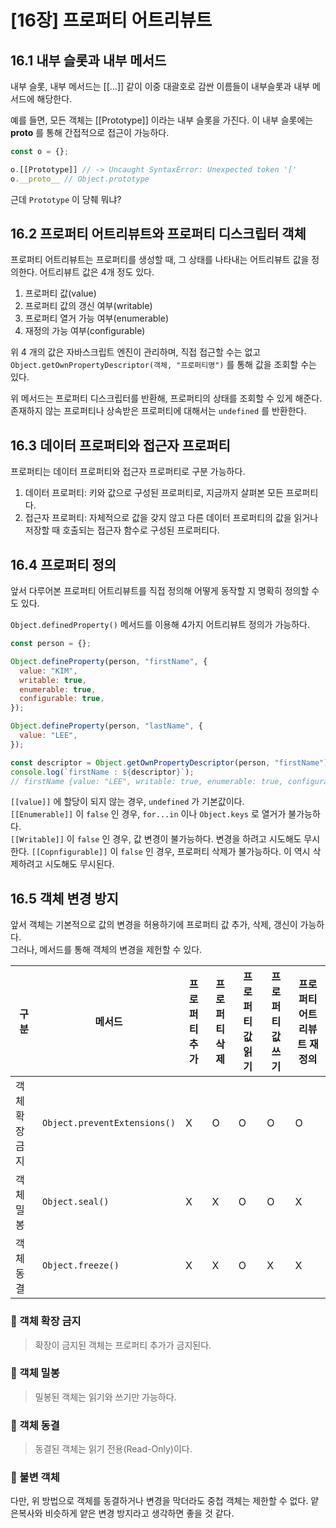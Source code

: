 # [16장] 프로퍼티 어트리뷰트

## 16.1 내부 슬롯과 내부 메서드

내부 슬롯, 내부 메서드는 [[...]] 같이 이중 대괄호로 감싼 이름들이 내부슬롯과 내부 메서드에 해당한다.

예를 들면, 모든 객체는 [[Prototype]] 이라는 내부 슬롯을 가진다.
이 내부 슬롯에는 **proto** 를 통해 간접적으로 접근이 가능하다.

```javascript
const o = {};

o.[[Prototype]] // -> Uncaught SyntaxError: Unexpected token '['
o.__proto__ // Object.prototype
```

근데 `Prototype` 이 당췌 뭐냐?

## 16.2 프로퍼티 어트리뷰트와 프로퍼티 디스크립터 객체

프로퍼티 어트리뷰트는 프로퍼티를 생성할 때, 그 상태를 나타내는 어트리뷰트 값을 정의한다. 어트리뷰트 값은 4개 정도 있다.

1. 프로퍼티 값(value)
2. 프로퍼티 값의 갱신 여부(writable)
3. 프로퍼티 열거 가능 여부(enumerable)
4. 재정의 가능 여부(configurable)

위 4 개의 값은 자바스크립트 엔진이 관리하며, 직접 접근할 수는 없고 `Object.getOwnPropertyDescriptor(객체, "프로퍼티명")` 를 통해 값을 조회할 수는 있다.

위 메서드는 프로퍼티 디스크립터를 반환해, 프로퍼티의 상태를 조회할 수 있게 해준다. 존재하지 않는 프로퍼티나 상속받은 프로퍼티에 대해서는 `undefined` 를 반환한다.

## 16.3 데이터 프로퍼티와 접근자 프로퍼티

프로퍼티는 데이터 프로퍼티와 접근자 프로퍼티로 구분 가능하다.

1. 데이터 프로퍼티: 키와 값으로 구성된 프로퍼티로, 지금까지 살펴본 모든 프로퍼티다.
2. 접근자 프로퍼티: 자체적으로 값을 갖지 않고 다른 데이터 프로퍼티의 값을 읽거나 저장할 때 호출되는 접근자 함수로 구성된 프로퍼티다.

## 16.4 프로퍼티 정의

앞서 다루어본 프로퍼티 어트리뷰트를 직접 정의해 어떻게 동작할 지 명확히 정의할 수도 있다.

`Object.definedProperty()` 메서드를 이용해 4가지 어트리뷰트 정의가 가능하다.

```javascript
const person = {};

Object.defineProperty(person, "firstName", {
  value: "KIM",
  writable: true,
  enumerable: true,
  configurable: true,
});

Object.defineProperty(person, "lastName", {
  value: "LEE",
});

const descriptor = Object.getOwnPropertyDescriptor(person, "firstName");
console.log(`firstName : ${descriptor}`);
// firstName {value: "LEE", writable: true, enumerable: true, configurable: true}
```

`[[value]]` 에 할당이 되지 않는 경우, `undefined` 가 기본값이다.  
`[[Enumerable]]` 이 `false` 인 경우, `for...in` 이나 `Object.keys` 로 열거가 불가능하다.  
`[[Writable]]` 이 `false` 인 경우, 값 변경이 불가능하다. 변경을 하려고 시도해도 무시한다.
`[[Copnfigurable]]` 이 `false` 인 경우, 프로퍼티 삭제가 불가능하다. 이 역시 삭제하려고 시도해도 무시된다.

## 16.5 객체 변경 방지

앞서 객체는 기본적으로 값의 변경을 허용하기에 프로퍼티 값 추가, 삭제, 갱신이 가능하다.  
그러나, 메서드를 통해 객체의 변경을 제헌할 수 있다.

| 구분           | 메서드                       | 프로퍼티 추가 | 프로퍼티 삭제 | 프로퍼티 값 읽기 | 프로퍼티 값 쓰기 | 프로퍼티 어트리뷰트 재정의 |
| -------------- | ---------------------------- | ------------- | ------------- | ---------------- | ---------------- | -------------------------- |
| 객체 확장 금지 | `Object.preventExtensions()` | X             | O             | O                | O                | O                          |
| 객체 밀봉      | `Object.seal()`              | X             | X             | O                | O                | X                          |
| 객체 동결      | `Object.freeze()`            | X             | X             | O                | X                | X                          |

### 📝 객체 확장 금지

> 확장이 금지된 객체는 프로퍼티 추가가 금지된다.

### 📝 객체 밀봉

> 밀봉된 객체는 읽기와 쓰기만 가능하다.

### 📝 객체 동결

> 동결된 객체는 읽기 전용(Read-Only)이다.

### 📝 불변 객체

다만, 위 방법으로 객체를 동결하거나 변경을 막더라도 중첩 객체는 제한할 수 없다.
얕은복사와 비슷하게 얕은 변경 방지라고 생각하면 좋을 것 같다.
